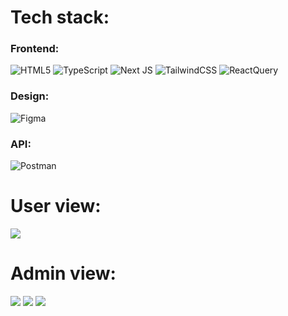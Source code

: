 <div>
<h1>Tech stack:</h1>

  <h3>Frontend: </h3>
  
  ![HTML5](https://img.shields.io/badge/html5-%23E34F26.svg?style=for-the-badge&logo=html5&logoColor=white)
  ![TypeScript](https://img.shields.io/badge/typescript-%23007ACC.svg?style=for-the-badge&logo=typescript&logoColor=white)
  ![Next JS](https://img.shields.io/badge/Next-black?style=for-the-badge&logo=next.js&logoColor=white)
  ![TailwindCSS](https://img.shields.io/badge/tailwindcss-%2338B2AC.svg?style=for-the-badge&logo=tailwind-css&logoColor=white)
  ![ReactQuery](https://img.shields.io/badge/React_Query-FF4154?style=for-the-badge&logo=React_Query&logoColor=white)

  <h3>Design: </h3>
  
  ![Figma](https://img.shields.io/badge/Figma-F24E1E?style=for-the-badge&logo=figma&logoColor=white)

  <h3>API: </h3>
  
  ![Postman](https://img.shields.io/badge/Postman-FF6C37?style=for-the-badge&logo=Postman&logoColor=white)
</div>

<h1>User view:</h1>
<img src="https://github.com/ddebixx/management-app-landing/assets/98102538/fadd9d2e-1d7e-45c2-b214-818021ae5a70" />
<br />

<h1>Admin view:</h1>
<img src="https://github.com/ddebixx/management-app-landing/assets/98102538/91243fc4-f73e-424f-96cc-4a2d232b5aca" />
<img src="https://github.com/ddebixx/management-app-landing/assets/98102538/9e1fa559-a8ca-464a-86be-49ccdd893d1f" />
<img src="https://github.com/ddebixx/management-app-landing/assets/98102538/70bf7e9c-7304-440d-87d3-89a486e13f44" />
